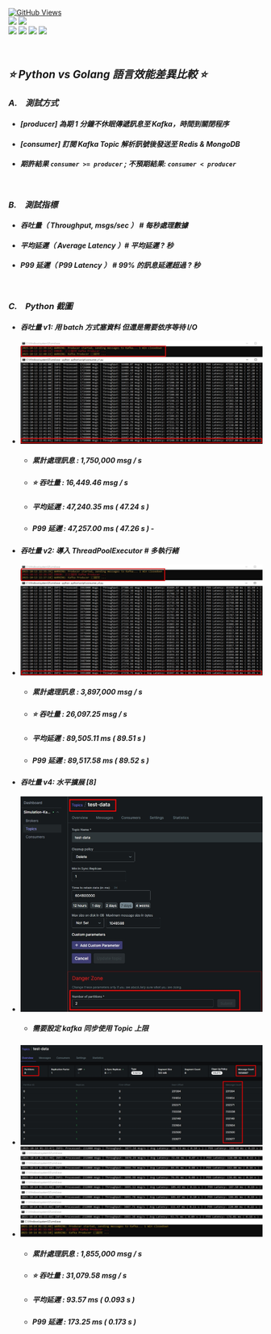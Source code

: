 <a href='https://github.com/Junwu0615/Latency-Throughput-Simulation-Test'><img alt='GitHub Views' src='https://views.whatilearened.today/views/github/Junwu0615/Latency-Throughput-Simulation-Test.svg'> <br> 
[![](https://img.shields.io/badge/Language-GO-blue.svg?style=plastic)](https://go.dev/) 
[![](https://img.shields.io/badge/Language-Python_3.12.0-blue.svg?style=plastic)](https://www.python.org/) <br>
[![](https://img.shields.io/badge/Tools-MongoDB-yellow.svg?style=plastic)](https://www.mongodb.com/)
[![](https://img.shields.io/badge/Tools-Redis-yellow.svg?style=plastic)](https://redis.io/)
[![](https://img.shields.io/badge/Tools-Apache_Kafka-yellow.svg?style=plastic)](https://kafka.apache.org/)
[![](https://img.shields.io/badge/Tools-Docker-yellow.svg?style=plastic)](https://www.docker.com/) 

<br>

## *⭐ Python vs Golang 語言效能差異比較 ⭐*
### *A.　測試方式*
- #### *[producer] 為期 1 分鐘不休眠傳遞訊息至 Kafka，時間到關閉程序*
- #### *[consumer] 訂閱 Kafka Topic 解析訊號後發送至 Redis & MongoDB*
- #### *期許結果 `consumer >= producer` ; 不預期結果: `consumer < producer`*

<br>

### *B.　測試指標*
- #### *吞吐量（ Throughput, msgs/sec ） # 每秒處理數據*
- #### *平均延遲（ Average Latency ）# 平均延遲 ? 秒*
- #### *P99 延遲（ P99 Latency ） # 99% 的訊息延遲超過 ? 秒*

<br>

### *C.　Python 截圖*
- #### *吞吐量 v1: 用 batch 方式塞資料 但還是需要依序等待 I/O*
- ![JPG](../sample/python_01.jpg)
  - ##### *累計處理訊息 : 1,750,000 msg / s*
  - ##### *⭐ 吞吐量 : 16,449.46 msg / s*
  - ##### *平均延遲 : 47,240.35 ms ( 47.24 s )*
  - ##### *P99 延遲 : 47,257.00 ms ( 47.26 s )*  - 

- #### *吞吐量 v2: 導入 ThreadPoolExecutor # 多執行緒*
- ![JPG](../sample/python_02.jpg)
  - ##### *累計處理訊息 : 3,897,000 msg / s*
  - ##### *⭐ 吞吐量 : 26,097.25 msg / s*
  - ##### *平均延遲 : 89,505.11 ms ( 89.51 s )*
  - ##### *P99 延遲 : 89,517.58 ms ( 89.52 s )*

[//]: # (- #### *吞吐量 v3: 異步 I/O &#40;Asyncio&#41;*)

[//]: # (- ![JPG]&#40;../sample/python_03.jpg&#41;)

[//]: # (  - ##### *累計處理訊息 : ... msg / s*)

[//]: # (  - ##### *⭐ 吞吐量 : ... msg / s*)

[//]: # (  - ##### *平均延遲 : ... ms &#40; ... s &#41;*)

[//]: # (  - ##### *P99 延遲 : ... ms &#40; ... s &#41;*)

- #### *吞吐量 v4: 水平擴展 [8]*
- ![JPG](../sample/kafka_05.jpg)
  - ##### *需要設定 kafka 同步使用 Topic 上限*
- ![JPG](../sample/python_05.jpg)
- ![JPG](../sample/python_06.jpg)
  - ##### *累計處理訊息 : 1,855,000 msg / s*
  - ##### *⭐ 吞吐量 : 31,079.58 msg / s*
  - ##### *平均延遲 : 93.57 ms ( 0.093 s )*
  - ##### *P99 延遲 : 173.25 ms ( 0.173 s )*

<br>